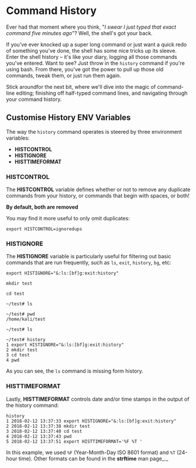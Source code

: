 # Command History

Ever had that moment where you think, "_I swear I just typed that exact command five minutes ago_"? Well, the shell's got your back.

If you've ever knocked up a super long command or just want a quick redo of something you've done, the shell has some nice tricks up its sleeve. Enter the shell history – it's like your diary, logging all those commands you've entered. Want to see? Just throw in the `history` command if you're using bash. From there, you've got the power to pull up those old commands, tweak them, or just run them again.&#x20;

Stick aroundfor the next bit, where we'll dive into the magic of command-line editing; finishing off half-typed command lines, and navigating through your command history.



## **Customise History ENV Variables**

The way the `history` command operates is steered by three environment variables:

* **HISTCONTROL**
* **HISTIGNORE**
* **HISTTIMEFORMAT**

###

### **HISTCONTROL**

The **HISTCONTROL** variable defines whether or not to remove any duplicate commands from your history, or commands that begin with spaces, or both!&#x20;

**By default, both are removed**

You may find it more useful to only omit duplicates:

```
export HISTCONTROL=ignoredups
```

###

### **HISTIGNORE**

The **HISTIGNORE** variable is particularly useful for filtering out basic commands that are run frequently, such as `ls`, `exit`, `history`, `bg`, etc:

```
export HISTIGNORE="&:ls:[bf]g:exit:history"

mkdir test

cd test

~/test# ls

~/test# pwd
/home/kali/test

~/test# ls

~/test# history
1 export HISTIGNORE="&:ls:[bf]g:exit:history"
2 mkdir test
3 cd test
4 pwd
```

As you can see, the `ls` command is missing form history.



### **HISTTIMEFORMAT**

Lastly, **HISTTIMEFORMAT** controls date and/or time stamps in the output of the history command:

```
history
1 2018-02-12 13:37:33 export HISTIGNORE="&:ls:[bf]g:exit:history"
2 2018-02-12 13:37:38 mkdir test
3 2018-02-12 13:37:40 cd test
4 2018-02-12 13:37:43 pwd
5 2018-02-12 13:37:51 export HISTTIMEFORMAT='%F %T '
```

In this example, we used `%F` (Year-Month-Day ISO 8601 format) and `%T` (24-hour time). Other formats can be found in the **strftime** man page_._
